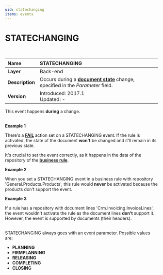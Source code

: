 ```yaml
---
uid: statechanging
items: events
---
```


# STATECHANGING

<br>

|Name| STATECHANGING
|:----|:----
|**Layer**| Back-end
|**Description**| Occurs during a **[document state](https://docs.erp.net/tech/concepts/documents/states.html)** change, specified in the _Parameter_ field.
|**Version**| Introduced: 2017.1 <br> Updated: -

This event happens **during** a change. <br><br>

**Example 1**

There's a **[FAIL](https://docs.erp.net/tech/advanced/user-business-rules/action-types/fail.html)** action set on a STATECHANGING event. If the rule is activated, the state of the document **won't** be changed and it'll remain in its previous state.

It's crucial to set the event correctly, as it happens in the data of the repository of the **[business rule](https://docs.erp.net/tech/advanced/user-business-rules/index.html)**. 

**Example 2**

When you set а STATECHANGING event in a business rule with repository 'General.Products.Products', this rule would **never** be activated because the products don't support the event. 

**Example 3**

If a rule has a repository with document lines 'Crm.Invoicing.InvoiceLines', the event wouldn't activate the rule as the document lines **don't** support it. However, the event is supported by documents (their headers). <br><br>

STATECHANGING always goes with an event parameter. Possible values are:

- **PLANNING**
- **FIRMPLANNING**
- **RELEASING**
- **COMPLETING**
- **CLOSING**
